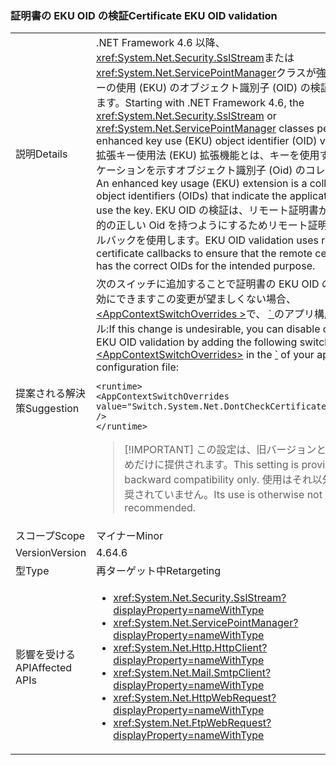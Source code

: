 ### <a name="certificate-eku-oid-validation"></a><span data-ttu-id="93211-101">証明書の EKU OID の検証</span><span class="sxs-lookup"><span data-stu-id="93211-101">Certificate EKU OID validation</span></span>

|   |   |
|---|---|
|<span data-ttu-id="93211-102">説明</span><span class="sxs-lookup"><span data-stu-id="93211-102">Details</span></span>|<span data-ttu-id="93211-103">.NET Framework 4.6 以降、<xref:System.Net.Security.SslStream>または<xref:System.Net.ServicePointManager>クラスが強化されたキーの使用 (EKU) のオブジェクト識別子 (OID) の検証を実行します。</span><span class="sxs-lookup"><span data-stu-id="93211-103">Starting with .NET Framework 4.6, the <xref:System.Net.Security.SslStream> or <xref:System.Net.ServicePointManager> classes perform enhanced key use (EKU) object identifier (OID) validation.</span></span> <span data-ttu-id="93211-104">拡張キー使用法 (EKU) 拡張機能とは、キーを使用するアプリケーションを示すオブジェクト識別子 (Oid) のコレクション。</span><span class="sxs-lookup"><span data-stu-id="93211-104">An enhanced key usage (EKU) extension is a collection of object identifiers (OIDs) that indicate the applications that use the key.</span></span> <span data-ttu-id="93211-105">EKU OID の検証は、リモート証明書が本来の目的の正しい Oid を持つようにするためリモート証明書のコールバックを使用します。</span><span class="sxs-lookup"><span data-stu-id="93211-105">EKU OID validation uses remote certificate callbacks to ensure that the remote certificate has the correct OIDs for the intended purpose.</span></span>|
|<span data-ttu-id="93211-106">提案される解決策</span><span class="sxs-lookup"><span data-stu-id="93211-106">Suggestion</span></span>|<span data-ttu-id="93211-107">次のスイッチに追加することで証明書の EKU OID の検証を無効にできますこの変更が望ましくない場合、 [ \<AppContextSwitchOverrides >](~/docs/framework/configure-apps/file-schema/runtime/appcontextswitchoverrides-element.md)で、 [ \` ](~/docs/framework/configure-apps/file-schema/runtime/runtime-element.md)のアプリ構成ファイル:</span><span class="sxs-lookup"><span data-stu-id="93211-107">If this change is undesirable, you can disable certificate EKU OID validation by adding the following switch to the [\<AppContextSwitchOverrides>](~/docs/framework/configure-apps/file-schema/runtime/appcontextswitchoverrides-element.md) in the [\`](~/docs/framework/configure-apps/file-schema/runtime/runtime-element.md) of your app configuration file:</span></span><pre><code class="language-xml">&lt;runtime&gt;&#13;&#10;&lt;AppContextSwitchOverrides&#13;&#10;value=&quot;Switch.System.Net.DontCheckCertificateEKUs=true&quot; /&gt;&#13;&#10;&lt;/runtime&gt;&#13;&#10;</code></pre> <blockquote> [!IMPORTANT] <span data-ttu-id="93211-108">この設定は、旧バージョンと互換性のためだけに提供されます。</span><span class="sxs-lookup"><span data-stu-id="93211-108">This setting is provided for backward compatibility only.</span></span> <span data-ttu-id="93211-109">使用はそれ以外の場合推奨されていません。</span><span class="sxs-lookup"><span data-stu-id="93211-109">Its use is otherwise not recommended.</span></span></blockquote> |
|<span data-ttu-id="93211-110">スコープ</span><span class="sxs-lookup"><span data-stu-id="93211-110">Scope</span></span>|<span data-ttu-id="93211-111">マイナー</span><span class="sxs-lookup"><span data-stu-id="93211-111">Minor</span></span>|
|<span data-ttu-id="93211-112">Version</span><span class="sxs-lookup"><span data-stu-id="93211-112">Version</span></span>|<span data-ttu-id="93211-113">4.6</span><span class="sxs-lookup"><span data-stu-id="93211-113">4.6</span></span>|
|<span data-ttu-id="93211-114">型</span><span class="sxs-lookup"><span data-stu-id="93211-114">Type</span></span>|<span data-ttu-id="93211-115">再ターゲット中</span><span class="sxs-lookup"><span data-stu-id="93211-115">Retargeting</span></span>|
|<span data-ttu-id="93211-116">影響を受ける API</span><span class="sxs-lookup"><span data-stu-id="93211-116">Affected APIs</span></span>|<ul><li><xref:System.Net.Security.SslStream?displayProperty=nameWithType></li><li><xref:System.Net.ServicePointManager?displayProperty=nameWithType></li><li><xref:System.Net.Http.HttpClient?displayProperty=nameWithType></li><li><xref:System.Net.Mail.SmtpClient?displayProperty=nameWithType></li><li><xref:System.Net.HttpWebRequest?displayProperty=nameWithType></li><li><xref:System.Net.FtpWebRequest?displayProperty=nameWithType></li></ul>|

